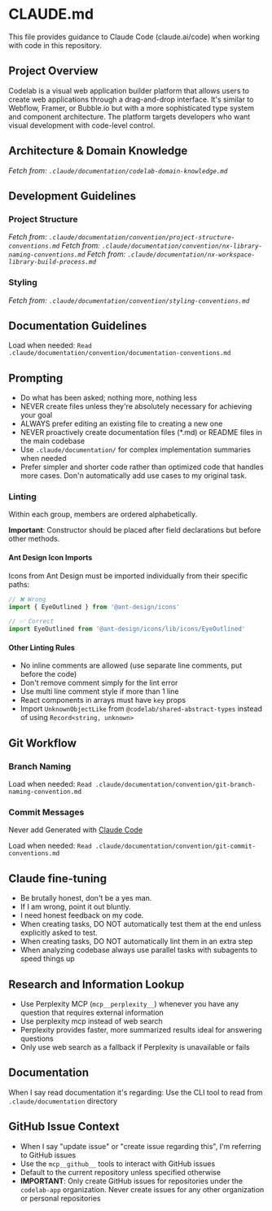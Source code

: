 # CLAUDE.md

This file provides guidance to Claude Code (claude.ai/code) when working with code in this repository.

## Project Overview

Codelab is a visual web application builder platform that allows users to create web applications through a drag-and-drop interface. It's similar to Webflow, Framer, or Bubble.io but with a more sophisticated type system and component architecture. The platform targets developers who want visual development with code-level control.

## Architecture & Domain Knowledge

_Fetch from: `.claude/documentation/codelab-domain-knowledge.md`_

## Development Guidelines

<!-- ### Code Style and Conventions

_Fetch from: `.claude/documentation/convention/file-conventions.md`_
_Fetch from: `.claude/documentation/convention/code-style-conventions.md`_ -->

### Project Structure

_Fetch from: `.claude/documentation/convention/project-structure-conventions.md`_
_Fetch from: `.claude/documentation/convention/nx-library-naming-conventions.md`_
_Fetch from: `.claude/documentation/nx-workspace-library-build-process.md`_

<!-- ### State Management

_Fetch from: `.claude/documentation/convention/state-management-conventions.md`_ -->

### Styling

_Fetch from: `.claude/documentation/convention/styling-conventions.md`_

<!-- ### GraphQL

Load when needed: `Read .claude/documentation/convention/graphql-conventions.md` -->

## Documentation Guidelines

Load when needed: `Read .claude/documentation/convention/documentation-conventions.md`

## Prompting

- Do what has been asked; nothing more, nothing less
- NEVER create files unless they're absolutely necessary for achieving your goal
- ALWAYS prefer editing an existing file to creating a new one
- NEVER proactively create documentation files (\*.md) or README files in the main codebase
- Use `.claude/documentation/` for complex implementation summaries when needed
- Prefer simpler and shorter code rather than optimized code that handles more cases. Don'n automatically add use cases to my original task.

### Linting

<!-- #### TypeScript Class Member Ordering

The codebase enforces strict member ordering for TypeScript classes via `@typescript-eslint/member-ordering`:

1. **Public static fields and methods** (grouped together)
2. **Getters** (`get` accessors)
3. **Public fields**
4. **Public methods**
5. **Protected members** (fields, getters, setters, methods - grouped together)
6. **Private static methods**
7. **Private static fields**
8. **Private fields and methods** (grouped together)
9. **Private getters**
10. **Private setters** -->

Within each group, members are ordered alphabetically.

**Important**: Constructor should be placed after field declarations but before other methods.

#### Ant Design Icon Imports

Icons from Ant Design must be imported individually from their specific paths:

```typescript
// ❌ Wrong
import { EyeOutlined } from '@ant-design/icons'

// ✅ Correct
import EyeOutlined from '@ant-design/icons/lib/icons/EyeOutlined'
```

#### Other Linting Rules

- No inline comments are allowed (use separate line comments, put before the code)
- Don't remove comment simply for the lint error
- Use multi line comment style if more than 1 line
- React components in arrays must have `key` props
- Import `UnknownObjectLike` from `@codelab/shared-abstract-types` instead of using `Record<string, unknown>`

## Git Workflow

### Branch Naming

Load when needed: `Read .claude/documentation/convention/git-branch-naming-convention.md`

### Commit Messages

Never add Generated with [Claude Code](https://claude.ai/code)

Load when needed: `Read .claude/documentation/convention/git-commit-conventions.md`

## Claude fine-tuning

- Be brutally honest, don't be a yes man.
- If I am wrong, point it out bluntly.
- I need honest feedback on my code.
- When creating tasks, DO NOT automatically test them at the end unless explicitly asked to test.
- When creating tasks, DO NOT automatically lint them in an extra step
- When analyzing codebase always use parallel tasks with subagents to speed things up

## Research and Information Lookup

- Use Perplexity MCP (`mcp__perplexity__`) whenever you have any question that requires external information
- Use perplexity mcp instead of web search
- Perplexity provides faster, more summarized results ideal for answering questions
- Only use web search as a fallback if Perplexity is unavailable or fails

## Documentation

When I say read documentation it's regarding: Use the CLI tool to read from `.claude/documentation` directory

## GitHub Issue Context

- When I say "update issue" or "create issue regarding this", I'm referring to GitHub issues
- Use the `mcp__github__` tools to interact with GitHub issues
- Default to the current repository unless specified otherwise
- **IMPORTANT**: Only create GitHub issues for repositories under the `codelab-app` organization. Never create issues for any other organization or personal repositories
